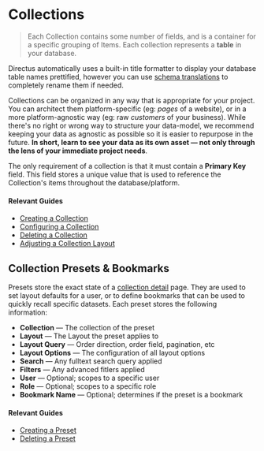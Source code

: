 # Collections

> Each Collection contains some number of fields, and is a container for a specific grouping of Items. Each collection represents a **table** in your database.

Directus automatically uses a built-in title formatter to display your database table names prettified, however you can use [schema translations](/concepts/translations/#schema-translations) to completely rename them if needed.

Collections can be organized in any way that is appropriate for your project. You can architect them platform-specific
(eg: _pages_ of a website), or in a more platform-agnostic way (eg: raw _customers_ of your business). While there's no
right or wrong way to structure your data-model, we recommend keeping your data as agnostic as possible so it is easier
to repurpose in the future. **In short, learn to see your data as its own asset — not only through the lens of your
immediate project needs**.

The only requirement of a collection is that it must contain a **Primary Key** field. This field stores a unique value that is used to reference the Collection's items throughout the database/platform.

#### Relevant Guides

- [Creating a Collection](/guides/collections/#creating-a-collection)
- [Configuring a Collection](/guides/collections/#configuring-a-collection)
- [Deleting a Collection](/guides/collections/#deleting-a-collection)
- [Adjusting a Collection Layout](/guides/collections/#adjusting-a-collection-layout)

## Collection Presets & Bookmarks

Presets store the exact state of a [collection detail](/concepts/application/#collection-detail) page. They are used to set layout defaults for a user, or to define bookmarks that can be used to quickly recall specific datasets. Each preset stores the following information:

- **Collection** — The collection of the preset
- **Layout** — The Layout the preset applies to
- **Layout Query** — Order direction, order field, pagination, etc
- **Layout Options** — The configuration of all layout options
- **Search** — Any fulltext search query applied
- **Filters** — Any advanced fitlers applied
- **User** — Optional; scopes to a specific user
- **Role** — Optional; scopes to a specific role
- **Bookmark Name** — Optional; determines if the preset is a bookmark

#### Relevant Guides

- [Creating a Preset](/guides/presets/#creating-a-preset)
- [Deleting a Preset](/guides/presets/#deleting-a-preset)
